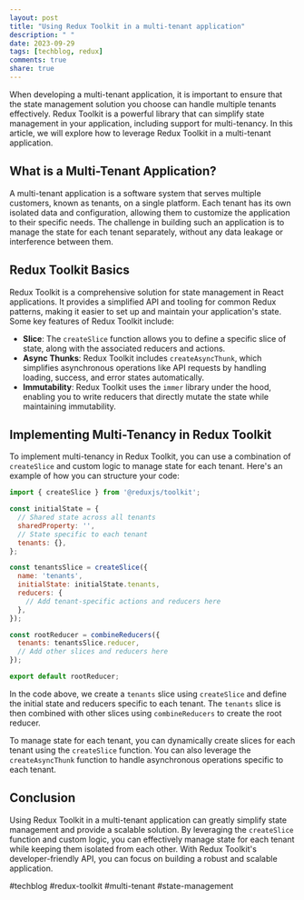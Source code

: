 ```yaml
---
layout: post
title: "Using Redux Toolkit in a multi-tenant application"
description: " "
date: 2023-09-29
tags: [techblog, redux]
comments: true
share: true
---
```


When developing a multi-tenant application, it is important to ensure that the state management solution you choose can handle multiple tenants effectively. Redux Toolkit is a powerful library that can simplify state management in your application, including support for multi-tenancy. In this article, we will explore how to leverage Redux Toolkit in a multi-tenant application.

## What is a Multi-Tenant Application?

A multi-tenant application is a software system that serves multiple customers, known as tenants, on a single platform. Each tenant has its own isolated data and configuration, allowing them to customize the application to their specific needs. The challenge in building such an application is to manage the state for each tenant separately, without any data leakage or interference between them.

## Redux Toolkit Basics

Redux Toolkit is a comprehensive solution for state management in React applications. It provides a simplified API and tooling for common Redux patterns, making it easier to set up and maintain your application's state. Some key features of Redux Toolkit include:

- **Slice**: The `createSlice` function allows you to define a specific slice of state, along with the associated reducers and actions.
- **Async Thunks**: Redux Toolkit includes `createAsyncThunk`, which simplifies asynchronous operations like API requests by handling loading, success, and error states automatically.
- **Immutability**: Redux Toolkit uses the `immer` library under the hood, enabling you to write reducers that directly mutate the state while maintaining immutability.

## Implementing Multi-Tenancy in Redux Toolkit

To implement multi-tenancy in Redux Toolkit, you can use a combination of `createSlice` and custom logic to manage state for each tenant. Here's an example of how you can structure your code:

```javascript
import { createSlice } from '@reduxjs/toolkit';

const initialState = {
  // Shared state across all tenants
  sharedProperty: '',
  // State specific to each tenant
  tenants: {},
};

const tenantsSlice = createSlice({
  name: 'tenants',
  initialState: initialState.tenants,
  reducers: {
    // Add tenant-specific actions and reducers here
  },
});

const rootReducer = combineReducers({
  tenants: tenantsSlice.reducer,
  // Add other slices and reducers here
});

export default rootReducer;
```

In the code above, we create a `tenants` slice using `createSlice` and define the initial state and reducers specific to each tenant. The `tenants` slice is then combined with other slices using `combineReducers` to create the root reducer.

To manage state for each tenant, you can dynamically create slices for each tenant using the `createSlice` function. You can also leverage the `createAsyncThunk` function to handle asynchronous operations specific to each tenant.

## Conclusion

Using Redux Toolkit in a multi-tenant application can greatly simplify state management and provide a scalable solution. By leveraging the `createSlice` function and custom logic, you can effectively manage state for each tenant while keeping them isolated from each other. With Redux Toolkit's developer-friendly API, you can focus on building a robust and scalable application.

#techblog #redux-toolkit #multi-tenant #state-management